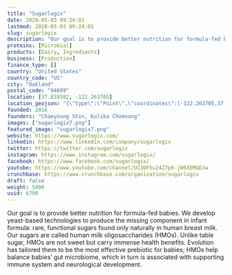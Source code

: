 ```yaml
---
title: "Sugarlogix"
date: 2020-05-03 09:24:01
lastmod: 2020-05-03 09:24:01
slug: sugarlogix
description: "Our goal is to provide better nutrition for formula-fed babies. We develop yeast-based technologies to produce the missing component in infant formula: rare, functional sugars found only naturally in human breast milk. Our sugars are called human milk oligosaccharides (HMOs). Unlike table sugar, HMOs are not sweet but carry immense health benefits. Evolution has tailored them to be the most effective prebiotic for babies; HMOs help balance babies’ gut microbiome, which in turn is associated with supporting immune system and neurological development."
proteins: [Microbial]
products: [Dairy, Ingredients]
business: [Production]
finance_type: []
country: "United States"
country_code: "US"
city: "Oakland"
postal_code: "94609"
location: [37.818582, -122.263705]
location_geojson: "{\"type\":\"Point\",\"coordinates\":[-122.263705,37.818582]}"
founded: 2016
founders: "Chaeyoung Shin, Kulika Chomvong"
images: ["sugarlogix7.png"]
featured_image: "sugarlogix7.png"
website: https://www.sugarlogix.com/
linkedin: https://www.linkedin.com/company/sugarlogix
twitter: https://twitter.com/sugarlogix
instagram: https://www.instagram.com/sugarlogix/
facebook: https://www.facebook.com/sugarlogix/
youtube: https://www.youtube.com/channel/UCJDFhu24Z7p6-jW5XEMGDJw
crunchbase: https://www.crunchbase.com/organization/sugarlogix
draft: false
weight: 5000
uuid: 6790
---
```

Our goal is to provide better nutrition for formula-fed babies. We develop yeast-based technologies to produce the missing component in infant formula: rare, functional sugars found only naturally in human breast milk. Our sugars are called human milk oligosaccharides (HMOs). Unlike table sugar, HMOs are not sweet but carry immense health benefits. Evolution has tailored them to be the most effective prebiotic for babies; HMOs help balance babies’ gut microbiome, which in turn is associated with supporting immune system and neurological development.
